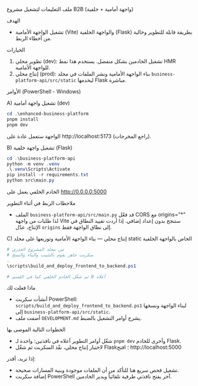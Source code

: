ملف التعليمات لتشغيل مشروع B2B (واجهة أمامية + خلفية)

الهدف
- تشغيل الواجهة الأمامية (Vite) والواجهة الخلفية (Flask) بطريقة قابلة للتطوير وخالية من أخطاء الربط.

الخيارات
1) تطوير محلي (dev): تشغيل الخادمين بشكل منفصل. يستخدم هذا نمط HMR للواجهة الأمامية.
2) إنتاج محلي (prod): بناء الواجهة الأمامية ونشر الملفات في مجلد `business-platform-api/src/static` ليخدمها Flask مباشرة.

الأوامر (PowerShell - Windows)

A) تشغيل واجهة أمامية (dev)

```powershell
cd .\enhanced-business-platform
pnpm install
pnpm dev
```

الواجهة ستعمل عادة على http://localhost:5173 (راجع المخرجات).

B) تشغيل واجهة خلفية (Flask)

```powershell
cd .\business-platform-api
python -m venv .venv
.\.venv\Scripts\Activate
pip install -r requirements.txt
python src\main.py
```

الخادم الخلفي يعمل على http://0.0.0.0:5000

ملاحظات الربط في أثناء التطوير
- الملف `business-platform-api/src/main.py` قد فعّل CORS مع origins="*" لذا طلبات من واجهة Vite ستنجح بدون إعداد إضافي. إذا أردت تقييد النطاق في الإنتاج، عدّل `origins` إلى نطاق الواجهة فقط.

C) إنتاج محلي — بناء الواجهة الأمامية وتوزيعها على مجلد static الخاص بالواجهة الخلفية

```powershell
# من مجلد المشروع الجذري
# سكربت جاهز يقوم بالتثبيت والبناء والنسخ
.
\scripts\build_and_deploy_frontend_to_backend.ps1

# ثم شغّل الخادم الخلفي كما في القسم B أعلاه
```

ماذا فعلت لك
- أنشأت سكربت PowerShell: `scripts/build_and_deploy_frontend_to_backend.ps1` لبناء الواجهة ونسخها إلى `business-platform-api/src/static`.
- أضفت ملف `DEVELOPMENT.md` يشرح أوامر التشغيل بالضبط.

الخطوات التالية الموصى بها
- شغّل أوامر التطوير أعلاه في نافذتين: واحدة لـ `pnpm dev` وأخرى للخادم Flask.
- لاختبار إنتاج محلي، نفّذ السكربت ثم شغّل Flask؛ افتح http://localhost:5000

إذا تريد، أقدر:
- تشغيل فحص سريع هنا للتأكد من أن الملفات موجودة وبنية المسارات صحيحة.
- إضافة سكربت PowerShell آخر يفتح نافذتي طرفية تلقائياً ويدير الخادمين.
